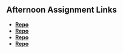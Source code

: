 ## Afternoon Assignment Links

* **[Repo](https://github.com/LauraAlspaugh/Trivia-Game)**
* **[Repo](https://github.com/LauraAlspaugh/fall23_gregslist_async/tree/main/app)**
* **[Repo](https://github.com/LauraAlspaugh/<ASSIGNMENT_REPO>)**
* **[Repo](https://github.com/LauraAlspaugh/<ASSIGNMENT_REPO>)**
